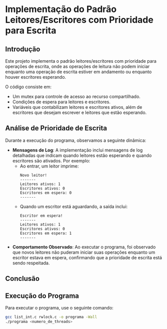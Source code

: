 # Implementação do Padrão Leitores/Escritores com Prioridade para Escrita

## Introdução

Este projeto implementa o padrão leitores/escritores com prioridade para operações de escrita, onde as operações de leitura não podem iniciar enquanto uma operação de escrita estiver em andamento ou enquanto houver escritores esperando.

O código consiste em:
- Um mutex para controle de acesso ao recurso compartilhado.
- Condições de espera para leitores e escritores.
- Variáveis que contabilizam leitores e escritores ativos, além de escritores que desejam escrever e leitores que estão esperando.

## Análise de Prioridade de Escrita

Durante a execução do programa, observamos a seguinte dinâmica:

- **Mensagens de Log**: A implementação inclui mensagens de log detalhadas que indicam quando leitores estão esperando e quando escritores são ativados. Por exemplo:
  - Ao entrar, um leitor imprime:
    ```
    Novo leitor!
    -------
    Leitores ativos: 1
    Escritores ativos: 0
    Escritores em espera: 0
    -------
    ```
  - Quando um escritor está aguardando, a saída inclui:
    ```
    Escritor em espera!
    -------
    Leitores ativos: 1
    Escritores ativos: 0
    Escritores em espera: 1
    -------
    ```
- **Comportamento Observado**: Ao executar o programa, foi observado que novos leitores não puderam iniciar suas operações enquanto um escritor estava em espera, confirmando que a prioridade de escrita está sendo respeitada.
## Conclusão


## Execução do Programa

Para executar o programa, use o seguinte comando:

```bash
gcc list_int.c rwlock.c -o programa -Wall
./programa <numero_de_threads>
```

